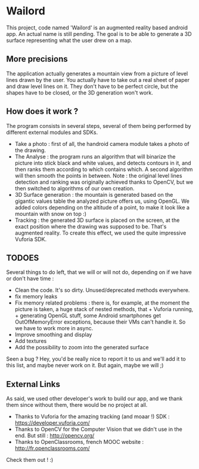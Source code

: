 Wailord
=======
This project, code named 'Wailord' is an augmented reality based android app. An actual name is still pending.
The goal is to be able to generate a 3D surface representing what the user drew on a map.

More precisions
-------
The application actually generates a mountain view from a picture of level lines drawn by the user. You actually have to take out a real sheet of paper and draw level lines on it. They don't have to be perfect circle, but the shapes have to be closed, or the 3D generation won't work.

How does it work ?
-------
The program consists in several steps, several of them being performed by different external modules and SDKs.

- Take a photo : first of all, the handroid camera module takes a photo of the drawing.
- The Analyse : the program runs an algorithm that will binarize the picture into stick black and white values, and detects contours in it, and then ranks them according to which contains which. A second algorithm will then smooth the points in between. Note : the original level lines detection and ranking was originally achieved thanks to OpenCV, but we then switched to algorithms of our own creation.
- 3D Surface generation : the mountain is generated based on the gigantic values table the analyzed picture offers us, using OpenGL. We added colors depending on the altitude of a point, to make it look like a mountain with snow on top :)
- Tracking : the generated 3D surface is placed on the screen, at the exact position where the drawing was supposed to be. That's augmented reality. To create this effect, we used the quite impressive Vuforia SDK.

TODOES
-------
Several things to do left, that we will or will not do, depending on if we have or don't have time :
- Clean the code. It's so dirty. Unused/deprecated methods everywhere.
- fix memory leaks
- Fix memory related problems : there is, for example, at the moment the picture is taken, a huge stack of nested methods, that + Vuforia running, + generating OpenGL stuff, some Android smartphones get OutOfMemoryError exceptions, because their VMs can't handle it. So we have to work more in async.
- Improve smoothing and display
- Add textures
- Add the possibility to zoom into the generated surface

Seen a bug ? Hey, you'd be really nice to report it to us and we'll add it to this list, and maybe never work on it. But again, maybe we will ;)

External Links
-------
As said, we used other developer's work to build our app, and we thank them since without them, there would be no project at all.
- Thanks to Vuforia for the amazing tracking (and moaar !) SDK : https://developer.vuforia.com/
- Thanks to OpenCV for the Computer Vision that we didn't use in the end. But still : http://opencv.org/
- Thanks to OpenClassrooms, french MOOC website : http://fr.openclassrooms.com/

Check them out ! :)
